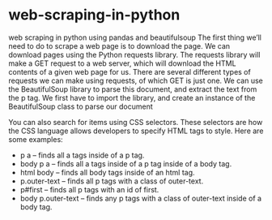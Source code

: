 # web-scraping-in-python
web scraping in python using pandas and beautifulsoup
The first thing we’ll need to do to scrape a web page is to download the page.
We can download pages using the Python requests library.
The requests library will make a GET request to a web server, which will download the HTML contents of a given web page for us.
There are several different types of requests we can make using requests, of which GET is just one.
We can use the BeautifulSoup library to parse this document, and extract the text from the p tag.
We first have to import the library, and create an instance of the BeautifulSoup class to parse our document


You can also search for items using CSS selectors. These selectors are how the CSS language allows developers to specify HTML tags to style. Here are some examples:

* p a – finds all a tags inside of a p tag.
* body p a – finds all a tags inside of a p tag inside of a body tag.
* html body – finds all body tags inside of an html tag.
* p.outer-text – finds all p tags with a class of outer-text.
* p#first – finds all p tags with an id of first.
* body p.outer-text – finds any p tags with a class of outer-text inside of a body tag.
